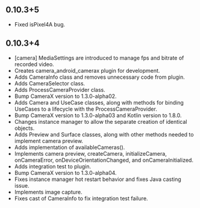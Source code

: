 ## 0.10.3+5

* Fixed isPixel4A bug.

## 0.10.3+4

* [camera] MediaSettings are introduced to manage fps and bitrate of recorded video.
* Creates camera_android_camerax plugin for development.
* Adds CameraInfo class and removes unnecessary code from plugin.
* Adds CameraSelector class.
* Adds ProcessCameraProvider class.
* Bump CameraX version to 1.3.0-alpha02.
* Adds Camera and UseCase classes, along with methods for binding UseCases to a lifecycle with the ProcessCameraProvider.
* Bump CameraX version to 1.3.0-alpha03 and Kotlin version to 1.8.0.
* Changes instance manager to allow the separate creation of identical objects.
* Adds Preview and Surface classes, along with other methods needed to implement camera preview.
* Adds implementation of availableCameras().
* Implements camera preview, createCamera, initializeCamera, onCameraError, onDeviceOrientationChanged, and onCameraInitialized.
* Adds integration test to plugin.
* Bump CameraX version to 1.3.0-alpha04.
* Fixes instance manager hot restart behavior and fixes Java casting issue.
* Implements image capture.
* Fixes cast of CameraInfo to fix integration test failure.
